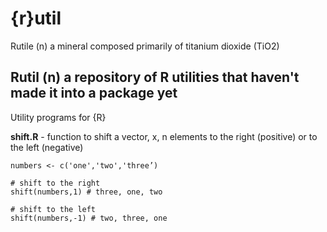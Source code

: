 {r}util
=====

Rutile (n) a mineral composed primarily of titanium dioxide (TiO2)

Rutil (n) a repository of R utilities that haven't made it into a package yet
-----

Utility programs for {R}

**shift.R** - function to shift a vector, x, n elements to the right (positive) or to the left (negative)

	numbers <- c('one','two','three’)

	# shift to the right
	shift(numbers,1) # three, one, two

	# shift to the left
	shift(numbers,-1) # two, three, one
